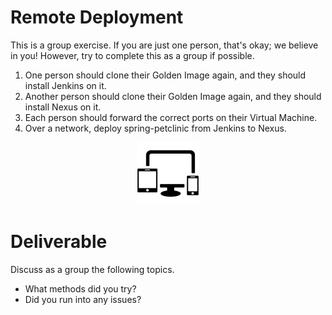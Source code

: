 # Remote Deployment

This is a group exercise. If you are just one person, that's okay; we believe in you! However, try to complete this as a group if possible.

 1. One person should clone their Golden Image again, and they should install Jenkins on it.
 2. Another person should clone their Golden Image again, and they should install Nexus on it.
 3. Each person should forward the correct ports on their Virtual Machine.
 4. Over a network, deploy spring-petclinic from Jenkins to Nexus.

<center>

  ![](../img/network.png)

</center>

# Deliverable

Discuss as a group the following topics.
 - What methods did you try?
 - Did you run into any issues?
